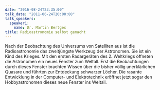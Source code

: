 ```yaml
---
date: "2016-08-24T23:35:00"
talk_date: "2011-06-24T20:00:00"
talk_speakers:
  speaker1:
    name: Dr. Martin Bertges
title: Radioastronomie selbst gemacht
---
```


Nach der Beobachtung des Universums von Satelliten aus ist die Radioastronomie das zweitjüngste Werkzeug der Astronomen. Sie ist ein Kind des Krieges. Mit den ersten Radargeräten des 2. Weltkriegs öffneten die Astronomen ein neues Fenster zum Weltall.
Erst die Beobachtungen durch dieses Fenster brachten Wissen über die bisher völlig unerklärlichen Quasare und führten zur Entdeckung schwarzer Löcher. Die rasante Entwicklung in der Computer- und Elektrotechnik eröffnet jetzt sogar den Hobbyastronomen dieses neue Fenster ins Weltall.
